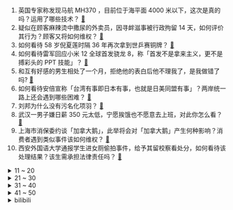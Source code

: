 1. 英国专家称发现马航 MH370 ，目前位于海平面 4000 米以下，这次是真的吗？运用了哪些技术？ [:link:](https://www.zhihu.com/question/503145250)
2. 疑似在顾客麻辣烫中撒尿的外卖员，因寻衅滋事被行政拘留 14 天，如何评价其行为？顾客又将如何维权？ [:link:](https://www.zhihu.com/question/502928476)
3. 如何看待 58 岁倪夏莲时隔 36 年再次拿到世乒赛铜牌？ [:link:](https://www.zhihu.com/question/502561742)
4. 如何看待雷军回应小米 12 全球首发骁龙 8，称「首发不是拿来主义，更不是搏彩头的 PPT 技能」？ [:link:](https://www.zhihu.com/question/503111653)
5. 和互有好感的男生相处了一个月，拒绝他的表白后他不理我了，是我做错了吗? [:link:](https://www.zhihu.com/question/498521454)
6. 如何看待安倍宣称「台湾有事即日本有事，也就是日美同盟有事」？两岸统一路上还会遇到哪些困难？ [:link:](https://www.zhihu.com/question/502977874)
7. 刘邦为什么没有污名化项羽？ [:link:](https://www.zhihu.com/question/22086768)
8. 武汉一男子嫌日薪 350 元太低，宁愿挨饿也不愿意去上班，对此你怎么看？ [:link:](https://www.zhihu.com/question/503000388)
9. 上海市消保委约谈「加拿大鹅」，此举将会对「加拿大鹅」产生何种影响？消费者遇到类似事件该如何维权？ [:link:](https://www.zhihu.com/question/502910756)
10. 西安外国语大学通报学生进女厕偷拍事件，给予其留校察看处分，如何看待该处理结果？该生需承担法律责任吗？ [:link:](https://www.zhihu.com/question/503089098)
<details>
<summary>11 ~ 20</summary>

11. 《女心理师》中詹璐的产后抑郁问题真实吗？她老公和婆婆的做法是否合理？ [:link:](https://www.zhihu.com/question/502968434)
12. 如何以「我准备绑了绿茶情敌，却发现抓了她的病娇哥哥……」为开头写一篇反转文？ [:link:](https://www.zhihu.com/question/502845283)
13. 搅乱多国的“奥密克戎”威胁有多大？ [:link:](https://www.zhihu.com/question/502402042)
14. 故宫博物院试行所有开放日对未成年人免费开放，这一举措有何实际意义？参观故宫是一种怎样的体验？ [:link:](https://www.zhihu.com/question/502465022)
15. 如果让你自己设计一个《龙族》中的言灵，你会如何去描述它？ [:link:](https://www.zhihu.com/question/480097992)
16. 四川一村民袭警，民警多次警告无效后连开数枪致其身亡，还有哪些信息值得关注？ [:link:](https://www.zhihu.com/question/503082557)
17. 为什么现在手机 256G 越来越不够用了？有哪些内存管理的技巧？ [:link:](https://www.zhihu.com/question/501878028)
18. 如果让刘备在梁山108好汉中任意挑几人，刘备会挑哪几人？被挑的好汉能不能帮助刘备光复汉室？ [:link:](https://www.zhihu.com/question/502657026)
19. 智能交通是否能在未来彻底解决城市的拥堵问题？ [:link:](https://www.zhihu.com/question/503002639)
20. 有什么意难平的文案呀？ [:link:](https://www.zhihu.com/question/500861184)
</details>
<details>
<summary>21 ~ 30</summary>

21. 毕业论文开题报告的文献综述要怎么写？ [:link:](https://www.zhihu.com/question/50614658)
22. 如何看待方文山与校园音乐人在“你好，大学生”天空音乐会携手创作歌曲《让梦想有重量》？ [:link:](https://www.zhihu.com/question/503019836)
23. 你觉得友谊分先来后到吗？ [:link:](https://www.zhihu.com/question/501950153)
24. 一年级孩子看似听课认真，但作业质量却不高是为什么？ [:link:](https://www.zhihu.com/question/501662110)
25. 为什么有的父母喜欢给孩子制造压力？ [:link:](https://www.zhihu.com/question/491870763)
26. 能分享你珍藏很久的文案吗？ [:link:](https://www.zhihu.com/question/499467528)
27. 现在的大学生应该多学习知识，还是应该勤工俭学兼职赚点钱？ [:link:](https://www.zhihu.com/question/497825118)
28. 有没有令人惊艳的高级小众文案呢？ [:link:](https://www.zhihu.com/question/492315666)
29. 不追不喂、不吼不骂不妥协，怎么让孩子自己吃饭？ [:link:](https://www.zhihu.com/question/497767242)
30. 生活的充实感都是怎么获得的？ [:link:](https://www.zhihu.com/question/497334084)
</details>
<details>
<summary>31 ~ 40</summary>

31. 胖女孩可以漂亮到什么程度? [:link:](https://www.zhihu.com/question/358505154)
32. 腾讯决定向 2.57 万名员工奖励 20.67 亿港元股票，人均可得超 8 万港元，如何看待这一决定？ [:link:](https://www.zhihu.com/question/503092400)
33. 如何看待美国将在 12 月召开所谓「民主峰会」，中国大陆和俄罗斯不在参会名单上？ [:link:](https://www.zhihu.com/question/503105501)
34. 世卫批日本封国措施「难以理解」，称「病毒可并不看国籍或滞留许可证」，如何评价日本的封国举措？ [:link:](https://www.zhihu.com/question/503089630)
35. 如何评价由李纯、张含韵、王菊主演的电视剧《爱很美味》？ [:link:](https://www.zhihu.com/question/501461190)
36. 普京回击「中国威胁论」：20 年前就有人拿中国吓唬我，后来他们也怕了并改变对华政策，都发生了哪些改变？ [:link:](https://www.zhihu.com/question/502847970)
37. 暨南大学某研究团队发现脂肪燃烧靶点，躺平减肥真的会实现吗？这项研究成果还有哪些实际意义？ [:link:](https://www.zhihu.com/question/502863815)
38. 抖音、快手推出的短视频付费服务，两三分钟一集，收费一元起，你会看付费短剧吗？ [:link:](https://www.zhihu.com/question/502836108)
39. 如何看待青岛一渔民打捞到疑似白内障的深海鱼，处理后发现其眼睛长了瓶盖？哪一刻你感受到环境保护刻不容缓？ [:link:](https://www.zhihu.com/question/502911501)
40. 《当家主母》出品方回应白猫被注射不明液体，称「暂不方便回答」，部分平台已删除白猫片段，真实情况如何？ [:link:](https://www.zhihu.com/question/503068037)
</details>
<details>
<summary>41 ~ 50</summary>

41. 孩子上高二，昨晚因为连续 47 天没放过假而崩溃大哭，作为家长该怎么做？ [:link:](https://www.zhihu.com/question/498773778)
42. 如何看待石家庄一楼盘文案「从小在花园里做作业，长大知道该和谁交往」 用孩子贩卖焦虑？家长会被打动吗？ [:link:](https://www.zhihu.com/question/502367399)
43. 如何看待北京经济技术开发区将为接种新冠疫苗人员发放消费券，每人每针 100 元？这将带来什么影响？ [:link:](https://www.zhihu.com/question/502831454)
44. 为什么旅行路上坐火车或者飞机时明明身子没有动，但是特别累呢？ [:link:](https://www.zhihu.com/question/502672201)
45. 欧洲疾控中心称「奥密克戎毒株感染者均为无症状或症状轻微」，原因是什么？这会对疫情防控造成哪些影响？ [:link:](https://www.zhihu.com/question/502842851)
46. 如果把 IG 夺冠和 EDG 夺冠都翻拍成电影，你认为那支队伍的故事更打动你？ [:link:](https://www.zhihu.com/question/497149618)
47. 十万贯生辰纲相当于现在多少钱？ [:link:](https://www.zhihu.com/question/480523787)
48. 三十岁了才明白，开始发奋读书。想改变自己的命运和家庭的生活。还能来得及吗？ [:link:](https://www.zhihu.com/question/359652140)
49. 2021 年，有哪些操控性能不错的车值得买？ [:link:](https://www.zhihu.com/question/498417986)
50. 水浒 108 将中，哪个是废人？ [:link:](https://www.zhihu.com/question/501024376)
</details><details>
<summary>bilibili</summary>

1. 甲方，你睡了吗？我睡不着 [:link:](//www.bilibili.com/video/BV1L34114753)
2. 三句话让谭sir送你驾照18分，真正认识红绿灯。 [:link:](//www.bilibili.com/video/BV19h411s7oq)
3. “10块钱25个，我在冬天不赚钱！”天津4毛锅贴店，20年成街边相声餐馆！ [:link:](//www.bilibili.com/video/BV1R34y1R7ps)
4. 谁会带着冷兵器参加二战？【硬核狠人18】 [:link:](//www.bilibili.com/video/BV1oq4y1B7pM)
5. 【罗翔】《我不是药神》再次上演？“定罪不起诉”依然属于犯罪？ [:link:](//www.bilibili.com/video/BV19M4y1P7SU)
6. 【探窗】开口跪！单曲循环停不下来了…… [:link:](//www.bilibili.com/video/BV1dL411M7Se)
7. 我这张卡实在是太强了【水无月菌】 [:link:](//www.bilibili.com/video/BV1Xg411A7i2)
8. 【亮记生物鉴定】网络热传生物鉴定36 [:link:](//www.bilibili.com/video/BV1jP4y137XC)
9. 如果只靠大数据推荐购物。。我会买到啥。。。 [:link:](//www.bilibili.com/video/BV17341147Sa)
10. 过亿！莫奈名画睡莲拍卖现场，两大佬"打"起来了? [:link:](//www.bilibili.com/video/BV17q4y1z7ey)
<details>
<summary>11 ~ 20</summary>

11. 好兄弟是什么，能吃吗？ [:link:](//www.bilibili.com/video/BV1Bi4y1o7uj)
12. 终极魔性丝滑原神！开启循环根本出不去！ [:link:](//www.bilibili.com/video/BV1s34y1R7u9)
13. 开会时进来一个奇怪的人...好怪噢，再看一眼！ [:link:](//www.bilibili.com/video/BV13Q4y1i7YP)
14. 这个我是真心喜欢！【阅片无数Ⅱ 29】 [:link:](//www.bilibili.com/video/BV1dg411A7N8)
15. 10元一口喷香碳水小炸弹！虎皮烧肉终极进阶吃法 [:link:](//www.bilibili.com/video/BV1AL41177zm)
16. 动物的迷惑性行为之一土拨鼠劝架 [:link:](//www.bilibili.com/video/BV1h34y1R7Ht)
17. 来看看世界上不一样的独特存在吧。 [:link:](//www.bilibili.com/video/BV1oL4y1n7z2)
18. 《宇 宙 级 の 转 音》 [:link:](//www.bilibili.com/video/BV1Zg411N7sh)
19. 【离大谱】up算出了自己被“白嫖”了多少次？ B站百亿弹幕可绕地球几圈？ [:link:](//www.bilibili.com/video/BV1HS4y1X737)
20. 穿 山 甲 队 长 [:link:](//www.bilibili.com/video/BV1BR4y147i2)
</details>
<details>
<summary>21 ~ 30</summary>

21. 耗时一个月，我做了一个干净免费的编程自学网！ [:link:](//www.bilibili.com/video/BV1i34y1R7f2)
22. 【时代少年团】《这福气给你要不要》之福贸采购会 [:link:](//www.bilibili.com/video/BV1VF41187bQ)
23. 《那 些 笑 死 人 的 外 卖 订 单》 [:link:](//www.bilibili.com/video/BV17L4y1W7Xo)
24. 美国休斯敦，四面五星红旗同时升起！ [:link:](//www.bilibili.com/video/BV1MS4y1X7md)
25. 老吴来海南找浩哥，发现海南好风光，恋恋不舍不想离开 [:link:](//www.bilibili.com/video/BV1JF41187mc)
26. 我做up主以来最勇敢的视频… [:link:](//www.bilibili.com/video/BV1Gf4y1T7s7)
27. 半年涨粉100万，大爷大妈成全站“顶流”？导演小策爆款视频的秘密竟是... [:link:](//www.bilibili.com/video/BV1XR4y147Up)
28. 印度街头玛莎拉柠檬水 [:link:](//www.bilibili.com/video/BV1PL41177cS)
29. 危！趁女友熟睡…我把她涂成了一只美猴王？！ [:link:](//www.bilibili.com/video/BV1Ug411A7kZ)
30. 《原 曲 是 啥 来 着》 [:link:](//www.bilibili.com/video/BV19U4y1K7FY)
</details>
<details>
<summary>31 ~ 40</summary>

31. 没有一只小奶虎能躲过 举 高 高 [:link:](//www.bilibili.com/video/BV1zF411873Q)
32. 钢铁直女初次挑战露脐装 羞耻又崩溃 [:link:](//www.bilibili.com/video/BV1Sh411s7Kw)
33. （ 无 名 之 辈 ） [:link:](//www.bilibili.com/video/BV1PF41187AK)
34. 鲫鱼去刺这么简单，154根骨刺根根去除，吃鱼像吃豆腐一样放心，清蒸无骨鲫鱼 [:link:](//www.bilibili.com/video/BV1iP4y1V734)
35. 316只小龙虾养了一年，今天决定了.....还是养到碗里来吧！ [:link:](//www.bilibili.com/video/BV1144y1h7SB)
36. 爸妈全程偷偷围观了对门男朋友向我求婚说情话接吻这件事 [:link:](//www.bilibili.com/video/BV1Zh411s7gf)
37. 大海退潮后，大庆赶海发现一群海豆芽的呼吸孔，小尾巴比手还长 [:link:](//www.bilibili.com/video/BV1PQ4y1e7Cc)
38. B站的小伙伴们~终于见面了，“人民武警”来啦！ [:link:](//www.bilibili.com/video/BV1di4y1o72P)
39. 无流量无IP，竟吊打一众甜宠烂剧，强烈安利高分女性群像剧《爱很美味》【哇妹】 [:link:](//www.bilibili.com/video/BV1Fr4y1X77G)
40. 【猛男版】你XX [:link:](//www.bilibili.com/video/BV19i4y1o7Dz)
</details>
<details>
<summary>41 ~ 50</summary>

41. 总在排行前三的网红粤菜馆，胖小伙吃了好评不断，文案小哥却觉得平平无奇？【就得这么晚-05细记港九】 [:link:](//www.bilibili.com/video/BV1JS4y1X7YL)
42. 当一个说话都嘴瓢的人，偏要唱歌时《孤勇者》 [:link:](//www.bilibili.com/video/BV1aR4y147Eb)
43. 厦门海鲜大排档吃夜宵，兄弟俩竟然吃到最贵的鱼！ [:link:](//www.bilibili.com/video/BV1f44y1Y7Sk)
44. 卧槽...哪个鬼才教你这么剪的？肚子都笑抽筋了！ [:link:](//www.bilibili.com/video/BV1Ar4y1X7mj)
45. 汗毛竖起！被杀害的弟弟给姐姐托梦，协助警方破案！《今日说法》中最灵异的一期：《梦境擒凶》 [:link:](//www.bilibili.com/video/BV1h44y1h7BH)
46. 自 我 介 绍 [:link:](//www.bilibili.com/video/BV1fi4y1o7eH)
47. 小镇里的花（2021火星演唱会现场版）- 华晨宇 [:link:](//www.bilibili.com/video/BV13r4y1X7wH)
48. 全球首个活体机器人已可自我繁殖，外观酷似《吃豆人》 [:link:](//www.bilibili.com/video/BV12F41187EW)
49. 《 假 如 炖 汤 要 考 级 》 [:link:](//www.bilibili.com/video/BV1AF41187Yz)
50. 【半佛】一个基础的4S店防坑指南。 [:link:](//www.bilibili.com/video/BV1aM4y1w79A)
</details>
<details>
<summary>51 ~ 60</summary>

51. 拜访亚马逊黑五爆火的中国卖家！品牌成功出海的秘密是啥？ [:link:](//www.bilibili.com/video/BV1hL41177tv)
52. 自己复刻的饮料！干净又卫生啊！ [:link:](//www.bilibili.com/video/BV1GL4y1W7Fx)
53. 你身为百万up，也开始卖货恰烂钱了？ [:link:](//www.bilibili.com/video/BV1xg411A7Rt)
54. 沙县小吃 厨子探店¥50 [:link:](//www.bilibili.com/video/BV1WL41177hB)
55. 她习惯把温柔藏在责任背后。 [:link:](//www.bilibili.com/video/BV1rb4y1q7QK)
56. 【规则类怪谈】欢迎来到动物园——游客守则 [:link:](//www.bilibili.com/video/BV1Gq4y1g7B6)
57. 拍 个 球【微距世界】 [:link:](//www.bilibili.com/video/BV1wg411K7Vd)
58. 每天12分钟 改变圆肩驼背 轻松塑形提升气质0基础瑜伽 |开肩拔背 简单易坚持 4K [:link:](//www.bilibili.com/video/BV1Hb4y1B755)
59. 【睡前消息360】中产阶级管教育，家委会驱逐小学生 [:link:](//www.bilibili.com/video/BV1644y1h7aA)
60. 有些习惯它是改不过来的对吧？ [:link:](//www.bilibili.com/video/BV1e44y1h7KM)
</details>
<details>
<summary>61 ~ 70</summary>

61. 【传说的世界】A-SOUL一周年纪念直播，即将开启！ [:link:](//www.bilibili.com/video/BV1sb4y1B74E)
62. 个人码不能经营收款？路边摊咋办？ [:link:](//www.bilibili.com/video/BV1pM4y1w73B)
63. 【牛肉拉面】观众老爷看到我拉韭叶，都直呼内行！！！ [:link:](//www.bilibili.com/video/BV17S4y1R7qp)
64. 大学生如何在宿舍里拍出 《非诚勿扰》 [:link:](//www.bilibili.com/video/BV11q4y1B7Xv)
65. 成为up主之后，我是怎样对接商务的 [:link:](//www.bilibili.com/video/BV1W3411b7Z2)
66. 又生一窝黑老鼠…毁灭吧我累了…                          花枝鼠耗子奶鼠搞笑沙雕逗比饲养日常蓄精科普 [:link:](//www.bilibili.com/video/BV1aY411s7cT)
67. 这就是社交NB症嘛？cos迪迦竟被小朋友嫌弃 [:link:](//www.bilibili.com/video/BV1UR4y147Z3)
68. 2021 /原神\ 凯亚生日会 [:link:](//www.bilibili.com/video/BV1vQ4y1v7Bp)
69. 【原人】普通荧成功开启稻妻 [:link:](//www.bilibili.com/video/BV1Cr4y1Q7Ni)
70. 英国人第一次听哔哩哔哩博主 [:link:](//www.bilibili.com/video/BV1rM4y1w7NG)
</details>
<details>
<summary>71 ~ 80</summary>

71. 如何辨别搞艺术的 [:link:](//www.bilibili.com/video/BV15P4y137QQ)
72. 真正跳舞VS打擦边球 [:link:](//www.bilibili.com/video/BV1Hr4y1Q7H6)
73. 这次真栽了，我被警察按住了… [:link:](//www.bilibili.com/video/BV1834y1R7qB)
74. 暗访吉野家，蔬菜过期，肉沫变质，油质发黑添加新油继续使用 [:link:](//www.bilibili.com/video/BV1H3411b7Xb)
75. 【野生人类图鉴】老师一笑，生死难料！ [:link:](//www.bilibili.com/video/BV12F41187xS)
76. 央美学长给你选帽子 | 一顶合适的帽子，可以拯救整个头~ [:link:](//www.bilibili.com/video/BV1844y1Y7Ew)
77. （这也能解说？！）【新】上海地铁综合格斗女子组热血开战！！ [:link:](//www.bilibili.com/video/BV1mF411b7Xm)
78. 最初的辉煌！三十年前的中国，到底有多开放？中国情景喜剧发展史 · 上 [:link:](//www.bilibili.com/video/BV1or4y1Q791)
79. 动画《英雄联盟：双城之战》主题曲！好听好听～【MayTree五月树】 [:link:](//www.bilibili.com/video/BV1XS4y1X7ts)
80. 《母，爱如山》【vrchat】 [:link:](//www.bilibili.com/video/BV1q3411b7tW)
</details>
<details>
<summary>81 ~ 90</summary>

81. 这么绿、这么鲜艳的蘑菇真的都有毒？ [:link:](//www.bilibili.com/video/BV1pM4y1P7t1)
82. 【天使降临/重制版】警察与小偷（陈佩斯朱时茂小品） [:link:](//www.bilibili.com/video/BV1fh411s7a9)
83. 说我长的像初中生？我已经31岁了，儿子已经上小学了。给儿子开家长会 老师让我回家把我俩爸爸叫过来，说是不能同辈人过来，得上下辈。我也是很无奈 [:link:](//www.bilibili.com/video/BV1hF411878n)
84. 绑架代替购买之刚绑架一窝小区还有一窝 [:link:](//www.bilibili.com/video/BV1Kq4y1r77H)
85. 当你不经意打开了一段6年前的匹配录制视频 [:link:](//www.bilibili.com/video/BV1SY411s7sy)
86. 💗 送你一颗流星⭐════ [:link:](//www.bilibili.com/video/BV1yr4y1r7f6)
87. 监控记录下一个男人采用海姆利克法自救的过程 [:link:](//www.bilibili.com/video/BV1DP4y1V7Uj)
88. “它看起来好有礼貌🥰” [:link:](//www.bilibili.com/video/BV1Vq4y1g7xL)
89. 当假客气遇到真不要脸 [:link:](//www.bilibili.com/video/BV1qS4y1X7FN)
90. “小奶猫不可以打架！” [:link:](//www.bilibili.com/video/BV17Y411s7EZ)
</details>
<details>
<summary>91 ~ 100</summary>

91. 一 区 大 师 局 完整版对局有点长感谢看完的兄弟！ [:link:](//www.bilibili.com/video/BV1aq4y1z7C3)
92. 【春卷毛巾卷】评测这个完全不开火的毛巾卷做法，我这算是完美复刻吗？ [:link:](//www.bilibili.com/video/BV1yR4y147wS)
93. 19元怼一顿自助小火锅，配上半斤二锅头，带劲 [:link:](//www.bilibili.com/video/BV1734y1R7ZS)
94. 贵州“爆下饭”酸汤牛肉，8斤牛肉一锅煮酸辣开胃，现场“抓到”5个帅小伙一起吃爽了 [:link:](//www.bilibili.com/video/BV1nL4y1W7cM)
95. 东北人为什么当不了霸道总裁？ [:link:](//www.bilibili.com/video/BV1GL4y1W7CW)
96. 这是你理解相对论的另一种方法 [:link:](//www.bilibili.com/video/BV17P4y1V7BX)
97. 未被审判的战犯：昭和天皇裕仁（上）【历史调研室27】 [:link:](//www.bilibili.com/video/BV1434y1R7f9)
98. 肯爷爷出了肉松小贝炸鸡！到底好不好吃？美食探店/无广试吃员 [:link:](//www.bilibili.com/video/BV1e3411b7KA)
99. 【SERGEY谢尔盖】热量炸弹警告！芝士流心炸猪排，脆皮炸鸡腿，配炸薯角和洋葱圈，开心就要咔嗞咔嗞|烹饪过程&咀嚼音助眠 [:link:](//www.bilibili.com/video/BV1bF41187a9)
100. 【沙雕舞】看完保证心情有所改变…… [:link:](//www.bilibili.com/video/BV1Vb4y1B7y4)
</details></details>